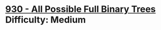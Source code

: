 # [930 - All Possible Full Binary Trees](https://leetcode.com/problems/all-possible-full-binary-trees/) </br> Difficulty: Medium